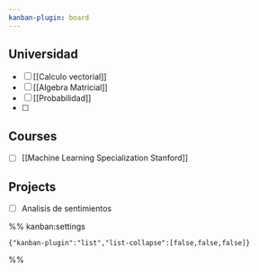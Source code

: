 ```yaml
---
kanban-plugin: board
---
```


## Universidad

- [ ] [[Calculo vectorial]]
- [ ] [[Algebra Matricial]]
- [ ] [[Probabilidad]]
- [ ] 


## Courses

- [ ] [[Machine Learning Specialization Stanford]]


## Projects

- [ ] Analisis de sentimientos




%% kanban:settings
```
{"kanban-plugin":"list","list-collapse":[false,false,false]}
```
%%